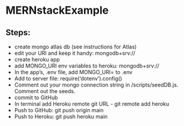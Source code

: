 # MERNstackExample

## Steps:

* create mongo atlas db (see instructions for Atlas)
* edit your URI and keep it handy:  mongodb+srv://<your url>
* create heroku app
* add MONGO_URI env variables to heroku: mongodb+srv://<your url>
* In the app’s, .env file, add MONGO_URI=<add your production url> to .env
* Add to server file:  require(‘dotenv’).config()
* Comment out your mongo connection string in  /scripts/seedDB.js. Comment out the seeds.
* commit to GitHub
* In terminal add Heroku remote git URL - git remote add heroku <url here>
* Push to GitHub: git push origin main
* Push to Heroku: git push heroku main
